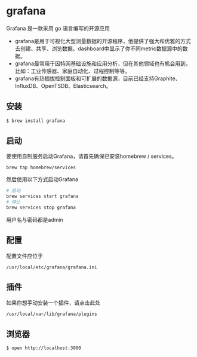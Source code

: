 # grafana
Grafana 是一款采用 go 语言编写的开源应用

- grafana是用于可视化大型测量数据的开源程序，他提供了强大和优雅的方式去创建、共享、浏览数据。dashboard中显示了你不同metric数据源中的数据。
- grafana最常用于因特网基础设施和应用分析，但在其他领域也有机会用到，比如：工业传感器、家庭自动化、过程控制等等。
- grafana有热插拔控制面板和可扩展的数据源，目前已经支持Graphite、InfluxDB、OpenTSDB、Elasticsearch。

## 安装
```bash
$ brew install grafana
```

## 启动
要使用自制服务启动Grafana，请首先确保已安装homebrew / services。

`brew tap homebrew/services`

然后使用以下方式启动Grafana
```bash
# 启动
brew services start grafana
# 停止
brew services stop grafana
```

用户名与密码都是admin

## 配置
配置文件应位于
```
/usr/local/etc/grafana/grafana.ini
```

## 插件
如果你想手动安装一个插件，请点击此处
```bash
/usr/local/var/lib/grafana/plugins
```

## 浏览器
```bash
$ open http://localhost:3000
```